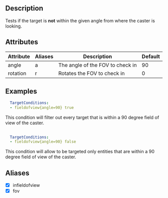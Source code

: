 ## Description
Tests if the target is **not** within the given angle from where the caster is looking.


## Attributes

| Attribute | Aliases   | Description                                                          | Default |
|-----------|-----------|----------------------------------------------------------------------|---------|
| angle     | a         | The angle of the FOV to check in                                     | 90      |
| rotation  | r         | Rotates the FOV to check in                                          | 0       |


## Examples
```yaml
  TargetConditions:
  - fieldofview{angle=90} true
```
This condition will filter out every target that is within a 90 degree field of view of the caster.

##
```yaml
  TargetConditions:
  - fieldofview{angle=90} false
```
This condition will allow to be targeted only entities that are within a 90 degree field of view of the caster.


## Aliases
- [x] infieldofview
- [x] fov